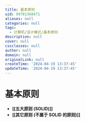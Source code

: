 ```yaml
---
title: 基本原则
uid: 99781368471
aliases: null
categories: null
tags:
  - 计算机/设计模式/基本原则
description: null
cover: null
cssclasses: null
author: null
domain: null
originalLink: null
createTime: '2024-04-19 13:37:45'
updateTime: '2024-04-19 13:37:45'
---
```


# 基本原则

- **[[五大原则 (SOLID)]]**
- **[[其它原则 (不属于 SOLID 的原则)]]**

